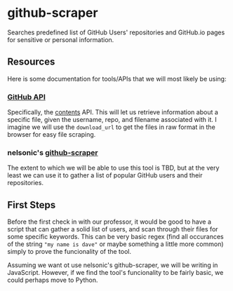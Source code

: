 # github-scraper
Searches predefined list of GitHub Users' repositories and GitHub.io pages for sensitive or personal information.

## Resources

Here is some documentation for tools/APIs that we will most likely be using:

### [GitHub API](https://developer.github.com/v3/)

Specifically, the [contents](https://developer.github.com/v3/repos/contents/#get-contents) API. This will let us retrieve information about a specific file, given the username, repo, and filename associated with it. I imagine we will use the `download_url` to get the files in raw format in the browser for easy file scraping.

### nelsonic's [github-scraper](https://github.com/nelsonic/github-scraper)

The extent to which we will be able to use this tool is TBD, but at the very least we can use it to gather a list of popular GitHub users and their repositories.

## First Steps

Before the first check in with our professor, it would be good to have a script that can gather a solid list of users, and scan through their files for some specific keywords. This can be very basic regex (find all occurances of the string `"my name is dave"` or maybe something a little more common) simply to prove the funcionality of the tool.

Assuming we want ot use nelsonic's github-scraper, we will be writing in JavaScript. However, if we find the tool's funcionality to be fairly basic, we could perhaps move to Python.